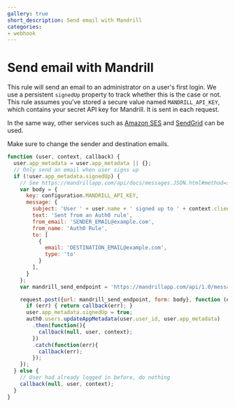 ```yaml
---
gallery: true
short_description: Send email with Mandrill
categories:
- webhook
---
```

# Send email with Mandrill

This rule will send an email to an administrator on a user's first login. We use a persistent `signedUp` property to track whether this is the case or not. This rule assumes you've stored a secure value named `MANDRILL_API_KEY`, which contains your secret API key for Mandrill. It is sent in each request.

In the same way, other services such as [Amazon SES](http://docs.aws.amazon.com/ses/latest/APIReference/Welcome.html) and [SendGrid](https://auth0.com/rules/sendgrid) can be used.

Make sure to change the sender and destination emails.

```js
function (user, context, callback) {
  user.app_metadata = user.app_metadata || {};
  // Only send an email when user signs up
  if (!user.app_metadata.signedUp) {
    // See https://mandrillapp.com/api/docs/messages.JSON.html#method=send
    var body = {
      key: configuration.MANDRILL_API_KEY,
      message: {
        subject: 'User ' + user.name + ' signed up to ' + context.clientName,
        text: 'Sent from an Auth0 rule',
        from_email: 'SENDER_EMAIL@example.com',
        from_name: 'Auth0 Rule',
        to: [
          {
            email: 'DESTINATION_EMAIL@example.com',
            type: 'to'
          }
        ],
      }
    };
    var mandrill_send_endpoint = 'https://mandrillapp.com/api/1.0/messages/send.json';

    request.post({url: mandrill_send_endpoint, form: body}, function (err, resp, body) {
      if (err) { return callback(err); }
      user.app_metadata.signedUp = true;
      auth0.users.updateAppMetadata(user.user_id, user.app_metadata)
        .then(function(){
          callback(null, user, context);
        })
        .catch(function(err){
          callback(err);
        });
    });
  } else {
    // User had already logged in before, do nothing
    callback(null, user, context);
  }
}
```
